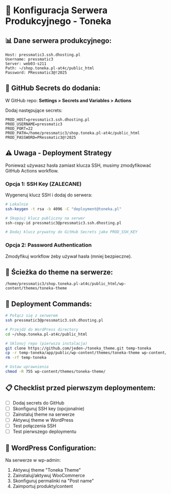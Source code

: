 # 🚀 Konfiguracja Serwera Produkcyjnego - Toneka

## 📊 Dane serwera produkcyjnego:

```
Host: pressmatic3.ssh.dhosting.pl
Username: pressmatic3
Server: web03-s211
Path: ~/shop.toneka.pl-at4c/public_html
Password: PRessmatic3@!2025
```

## 🔐 GitHub Secrets do dodania:

W GitHub repo: **Settings > Secrets and Variables > Actions**

Dodaj następujące secrets:

```
PROD_HOST=pressmatic3.ssh.dhosting.pl
PROD_USERNAME=pressmatic3
PROD_PORT=22
PROD_PATH=/home/pressmatic3/shop.toneka.pl-at4c/public_html
PROD_PASSWORD=PRessmatic3@!2025
```

## ⚠️ Uwaga - Deployment Strategy

Ponieważ używasz hasła zamiast klucza SSH, musimy zmodyfikować GitHub Actions workflow.

### Opcja 1: SSH Key (ZALECANE)
Wygeneruj klucz SSH i dodaj do serwera:

```bash
# Lokalnie
ssh-keygen -t rsa -b 4096 -C "deployment@toneka.pl"

# Skopiuj klucz publiczny na serwer
ssh-copy-id pressmatic3@pressmatic3.ssh.dhosting.pl

# Dodaj klucz prywatny do GitHub Secrets jako PROD_SSH_KEY
```

### Opcja 2: Password Authentication
Zmodyfikuj workflow żeby używał hasła (mniej bezpieczne).

## 🎯 Ścieżka do theme na serwerze:

```
/home/pressmatic3/shop.toneka.pl-at4c/public_html/wp-content/themes/toneka-theme
```

## 🚀 Deployment Commands:

```bash
# Połącz się z serwerem
ssh pressmatic3@pressmatic3.ssh.dhosting.pl

# Przejdź do WordPress directory
cd ~/shop.toneka.pl-at4c/public_html

# Sklonuj repo (pierwsza instalacja)
git clone https://github.com/jeden-/toneka_theme.git temp-toneka
cp -r temp-toneka/app/public/wp-content/themes/toneka-theme wp-content/themes/
rm -rf temp-toneka

# Ustaw uprawnienia
chmod -R 755 wp-content/themes/toneka-theme/
```

## 📋 Checklist przed pierwszym deploymentem:

- [ ] Dodaj secrets do GitHub
- [ ] Skonfiguruj SSH key (opcjonalnie)
- [ ] Zainstaluj theme na serwerze
- [ ] Aktywuj theme w WordPress
- [ ] Test połączenia SSH
- [ ] Test pierwszego deploymentu

## 🔧 WordPress Configuration:

Na serwerze w wp-admin:
1. Aktywuj theme "Toneka Theme"
2. Zainstaluj/aktywuj WooCommerce
3. Skonfiguruj permalinki na "Post name"
4. Zaimportuj produkty/content
